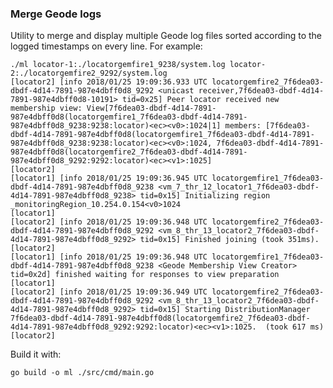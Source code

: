 ### Merge Geode logs

Utility to merge and display multiple Geode log files sorted according to the logged timestamps on every line. For example:

    ./ml locator-1:./locatorgemfire1_9238/system.log locator-2:./locatorgemfire2_9292/system.log
    [locator2] [info 2018/01/25 19:09:36.933 UTC locatorgemfire2_7f6dea03-dbdf-4d14-7891-987e4dbff0d8_9292 <unicast receiver,7f6dea03-dbdf-4d14-7891-987e4dbff0d8-10191> tid=0x25] Peer locator received new membership view: View[7f6dea03-dbdf-4d14-7891-987e4dbff0d8(locatorgemfire1_7f6dea03-dbdf-4d14-7891-987e4dbff0d8_9238:9238:locator)<ec><v0>:1024|1] members: [7f6dea03-dbdf-4d14-7891-987e4dbff0d8(locatorgemfire1_7f6dea03-dbdf-4d14-7891-987e4dbff0d8_9238:9238:locator)<ec><v0>:1024, 7f6dea03-dbdf-4d14-7891-987e4dbff0d8(locatorgemfire2_7f6dea03-dbdf-4d14-7891-987e4dbff0d8_9292:9292:locator)<ec><v1>:1025]
    [locator2]
    [locator1] [info 2018/01/25 19:09:36.945 UTC locatorgemfire1_7f6dea03-dbdf-4d14-7891-987e4dbff0d8_9238 <vm_7_thr_12_locator1_7f6dea03-dbdf-4d14-7891-987e4dbff0d8_9238> tid=0x15] Initializing region _monitoringRegion_10.254.0.154<v0>1024
    [locator1]
    [locator2] [info 2018/01/25 19:09:36.948 UTC locatorgemfire2_7f6dea03-dbdf-4d14-7891-987e4dbff0d8_9292 <vm_8_thr_13_locator2_7f6dea03-dbdf-4d14-7891-987e4dbff0d8_9292> tid=0x15] Finished joining (took 351ms).
    [locator2]
    [locator1] [info 2018/01/25 19:09:36.948 UTC locatorgemfire1_7f6dea03-dbdf-4d14-7891-987e4dbff0d8_9238 <Geode Membership View Creator> tid=0x2d] finished waiting for responses to view preparation
    [locator1]
    [locator2] [info 2018/01/25 19:09:36.949 UTC locatorgemfire2_7f6dea03-dbdf-4d14-7891-987e4dbff0d8_9292 <vm_8_thr_13_locator2_7f6dea03-dbdf-4d14-7891-987e4dbff0d8_9292> tid=0x15] Starting DistributionManager 7f6dea03-dbdf-4d14-7891-987e4dbff0d8(locatorgemfire2_7f6dea03-dbdf-4d14-7891-987e4dbff0d8_9292:9292:locator)<ec><v1>:1025.  (took 617 ms)
    [locator2]


Build it with:

    go build -o ml ./src/cmd/main.go